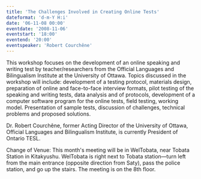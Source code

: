 ```yaml
---
title: 'The Challenges Involved in Creating Online Tests'
dateformat: 'd-m-Y H:i'
date: '06-11-08 00:00'
eventdate: '2008-11-06'
eventstart: '18:00'
eventend: '20:00'
eventspeaker: 'Robert Courchêne'
---
```


This workshop focuses on the development of an online speaking and writing test by teacher/researchers from the Official Languages and Bilingualism Institute at the University of Ottawa. Topics discussed in the workshop will include: development of a testing protocol, materials design, preparation of online and face-to-face interview formats, pilot testing of the speaking and writing tests, data analysis and of protocols, development of a computer software program for the online tests, field testing, working model. Presentation of sample tests, discussion of challenges, technical problems and proposed solutions.


Dr. Robert Courchêne, former Acting Director of the University of Ottawa, Official Languages and Bilingualism Institute, is currently President of Ontario TESL.

Change of Venue: This month's meeting will be in WelTobata, near Tobata Station in Kitakyushu. WelTobata is right next to Tobata station—turn left from the main entrance (opposite direction from Saty), pass the police station, and go up the stairs. The meeting is on the 8th floor.


